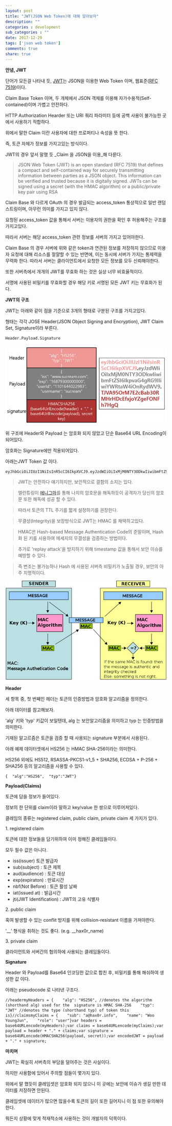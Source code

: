 ```yaml
---
layout: post
title: "JWT(JSON Web Token)에 대해 알아보자"
description: ""
categories : development
sub_categories : ""
date: 2017-12-29
tags: ['json web token']
comments: true
share: true
---
```


**안녕, JWT**

  

단어가 모든걸 나타내 듯, [JWT](https://jwt.io/)는 JSON을 이용한 Web Token 이며, 웹표준([RFC
7519](https://tools.ietf.org/html/rfc7519))이다.

Claim Base Token 이며, 두 개체에서 JSON 객체를 이용해 자가수용적(Self-contained)이며 가볍고 안전하다.

HTTP Authorization Hearder 또는 URI 쿼리 파라미터 등에 공백 사용이 불가능한 곳에서 사용하기 적합하다.

위에서 말한 Claim 이란 사용자에 대한 프로퍼티나 속성을 뜻 한다.

  

즉, 토큰 자체가 정보를 가지고있는 방식이다.

JWT의 경우 앞서 말했 듯 _Claim 을 JSON을 이용_해 다룬다.

  

> JSON Web Token (JWT) is an open standard (RFC 7519) that defines a compact
and self-contained way for securely transmitting information between parties
as a JSON object. This information can be verified and trusted because it is
digitally signed. JWTs can be signed using a secret (with the HMAC algorithm)
or a public/private key pair using RSA

  

Claim Base 와 다르게 OAuth 의 경우 발급되는 access_token 통상적으로 일반 랜덤 스트링이며, 아무런 의미를 가지고
있지 않다.

요청된 access_token 값을 통해서 서버는 이용자의 권한을 확인 후 허용해주는 구조를 가지고있다.

따라서 서버는 해당 access_token 관련 정보를 서버의 가지고 있어야한다.

  

Claim Base 의 경우 서버에 위와 같은 token과 연관된 정보를 저장하지 않으므로 이용자 요청에 대해 리소스를 절얄할 수 있는
반면에, 이는 동시에 서버가 가지는 통제력을 무력화 한다. 따라서 서버는 클라이언트에서 요청한 모든 정보를 모두 신뢰해야한다.

또한 서버측에서 개개의 JWT를 무효화 하는 것은 실상 너무 비효율적이다.

서명에 사용된 비밀키를 무효화할 경우 해당 키로 서명된 모든 JWT 키는 무효화가 된다.

  

  

**JWT의 구조**

  

JWT는 아래와 같이 점을 기준으로 3개의 형태로 구분된 구조를 가지고있다.

형태는 각각 JOSE Header(JSON Object Signing and Encryption), JWT Claim Set,
Signature이라 부른다.

  

    Header.Payload.Signature

  

  

![](/assets/images/posts/850/99DB103A5A50BD9732FA29.PNG)

  

  

  

위 구조에 Header와 Payload 는 암호화 되지 않았고 단순 Base64 URL Encoding이 되어있다.

암호화는 Signature에만 적용되어있다.

아래는JWT Token 값 이다.

  

    eyJhbGciOiJIUzI1NiIsInR5cCI6IkpXVCJ9.eyJzdWIiOiIxMjM0NTY3ODkwIiwibmFtZSI6IkpvaG4gRG9lIiwiYWRtaW4iOnRydWV9.TJVA95OrM7E2cBab30RMHrHDcEfxjoYZgeFONFh7HgQ

  

> JWT는 안전하다 얘기하지만, 보안적으로 결함의 소지는 있다.

>

> 엘런튜링이
[에니그마](https://ko.wikipedia.org/wiki/%EC%97%90%EB%8B%88%EA%B7%B8%EB%A7%88)를 통해
나치의 암호문을 해독하듯이 공격자가 당신의 암호문 또한 해독에 성공 할 수 있다.

>

> 따라서 토큰의 TTL 주기를 짧게 설정하기를 권장한다.

>

>  

>

> 무결성(Integrity)을 보장방식으로 JWT는 HMAC 를 채택하고있다.

>

> HMAC은 Hash-based Message Authentication Code의 준말이며, Hash화 된 키를 사용하여 메세지의
무결성을 검증하는 방법이다.

>

> 추가로 'replay attack'을 방지하기 위해 timestamp 값을 통해서 보안 이슈를 예방할 수 있다.

>

>  

>

> 즉 변조는 불가능하나 Hash 에 사용된 서버측 비밀키가 노출될 경우, 보안의 아주 치명적이다.

  

![](/assets/images/posts/850/998B574C5A50A8F9284637.PNG)

  

  

**Header**

  

세 항목 중, 첫 번째인 헤더는 토큰의 인증방법과 암호화 알고리즘을 정의한다.

아래 데이터를 참고해보자.

  
'alg' 키와 'typ' 키값이 보일텐데, alg 는 보안알고리즘을 의미하고 typ 는 인증방법을 의미한다.

기재된 알고르즘은 토큰을 검증 할 때 사용되는 signature 부분에서 사용된다.

  

아래 예제 데이터셋에서 HS256 는 HMAC SHA-256이라는 의미한다.

HS256 외에도 HS512, RSASSA-PKCS1-v1_5 + SHA256, ECDSA + P-256 + SHA256 등의 알고리즘을
사용할 수 있다.

  

    {  "alg":"HS256",  "typ":"JWT"}

  

**Payload(Claims)**

  

토큰에 담을 정보가 들어있다.

정보의 한 단위를 claim이라 말하고 key/value 한 쌍으로 이루어져있다.

  

클레임의 종류는 registered claim, public claim, private claim 세 가지가 있다.

  

1\. registered claim

  

토큰에 대한 정보들을 담기위하여 이미 정해진 클레임들이다.

모두 필수 값은 아니다.

  * iss(issuer) 토큰 발급자
  * sub(subject) : 토큰 제목
  * aud(audience) : 토큰 대상
  * exp(expiraton) : 만료시간
  * nbf(Not Before) : 토큰 활성 날짜
  * iat(issued at) : 발급시간
  * jti(JWT Identification) : JWT의 고유 식별자

2\. public claim

  

혹여 발생할 수 있는 conflit 방지를 위해 collision-resistant 이름을 가져야한다.

'__' 형식을 취하는 것도 좋다. (e.g. __hax0r_name)

  

3\. private claim

  

클라이언트와 서버간의 협의하에 사용되는 클레임들이다.

  

  

**Signature**

  

Header 와 Payload를 Base64 인코딩한 값으로 합친 후, 비밀키를 통해 해쉬하여 생성한 값 이다.

아래는 pseudocode 로 나타낸 구조다.

  

    //headermyHeaders = {    "alg": "HS256", //denotes the algorithm (shorthand alg) used for the  signature is HMAC SHA-256    "typ": "JWT" //denotes the type (shorthand typ) of token this is}//claimsmyClaims = {    "sub": "a@hax0r.info",    "name": "Woo YoungJun",    "role": "user"}var headers = base64URLencode(myHeaders);var claims = base64URLencode(myClaims);var payload = header + "." + claims;var signature = base64URLencode(HMACSHA256(payload, secret));var encodedJWT = payload + "." + signature;

  

  

**마치며**

  

JWT는 확실히 서버측의 부담을 덜어주는 것은 사실이다.

하지만 사용함에 있어서 주의할 점들이 몇가지 있다.

위에서 말 했듯이 클레임셋은 암호화 되지 않으니 이 곳에는 보안에 이슈가 생길 만한 데이터를 저장하면 안된다.

클레임셋에 데이터가 많으면 많을수록 토큰의 길이 또한 길어지니 이 점 또한 유의해야한다.

  

뭐든지 상황에 맞게 적재적소에 사용하는 것이 개발자의 덕목이다.

  

  

  

  

